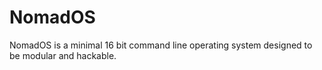 # NomadOS
NomadOS is a minimal 16 bit command line operating system designed to be modular and hackable.
